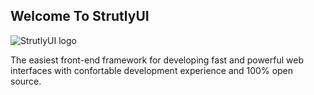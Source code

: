 ## Welcome To StrutlyUI
![StrutlyUI logo](https://raw.githubusercontent.com/strutly/StrutlyUI/master/Strutly-ui.png)

The easiest front-end framework for developing fast and powerful web interfaces with confortable development experience and 100% open source.
